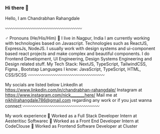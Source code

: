 ### Hi there 👋

Hello, I am Chandrabhan Rahangdale

〰️〰️〰️〰️〰️〰️〰️〰️〰️〰️〰️〰️〰️〰️〰️〰️〰️〰️

♂️ Pronouns (He/His/Him)
📍 I live in Nagpur, India
I am currently working with technologies based on Javascript. Technologies such as ReactJS, ExpressJs, NodeJS.
I usually work with design systems and ui-component based react projects and make complex and beautiful components.
I do Frontend Development, UI Engineering, Design Systems Engineering and Design related stuff.
My Tech Stack: NextJS, TypeScript, TailwindCSS, Figma , Bootstap
Languages I know: JavaScript, TypeScript, HTML, CSS/SCSS
〰️〰️〰️〰️〰️〰️〰️〰️〰️〰️〰️〰️〰️〰️〰️〰️〰️〰️

My socials are listed below
LinkedIn at https://www.linkedin.com/in/chandrabhan-rahangdale/
Instagram at https://www.instagram.com/nick_______here/
Mail me at nikhilrahangdale786@gmail.com regarding any work or if you just wanna connect
〰️〰️〰️〰️〰️〰️〰️〰️〰️〰️〰️〰️〰️〰️〰️〰️〰️〰️

My work experience
🔴 Worked as a Full Stack Developer Intern at Aesteritisc Softwarec
🔴 Worked as a Front End Developer Intern at CodeClouse
🔴 Worked as Frontend Software Developer at Cluster 

